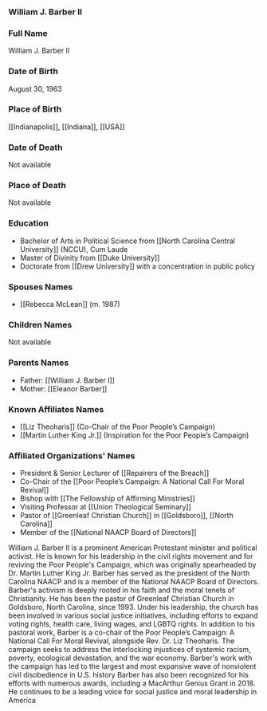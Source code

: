 ### William J. Barber II

### Full Name

William J. Barber II

### Date of Birth

August 30, 1963

### Place of Birth

[[Indianapolis]], [[Indiana]], [[USA]]
### Date of Death

Not available

### Place of Death

Not available

### Education

- Bachelor of Arts in Political Science from [[North Carolina Central University]] (NCCU), Cum Laude
- Master of Divinity from [[Duke University]]
- Doctorate from [[Drew University]] with a concentration in public policy

### Spouses Names

- [[Rebecca McLean]] (m. 1987)

### Children Names

Not available

### Parents Names

- Father: [[William J. Barber I]]
- Mother: [[Eleanor Barber]]

### Known Affiliates Names

- [[Liz Theoharis]] (Co-Chair of the Poor People’s Campaign)
- [[Martin Luther King Jr.]] (Inspiration for the Poor People’s Campaign)

### Affiliated Organizations' Names

- President & Senior Lecturer of [[Repairers of the Breach]]
- Co-Chair of the [[Poor People’s Campaign: A National Call For Moral Revival]]
- Bishop with [[The Fellowship of Affirming Ministries]]
- Visiting Professor at [[Union Theological Seminary]]
- Pastor of [[Greenleaf Christian Church]] in [[Goldsboro]], [[North Carolina]]
- Member of the [[National NAACP Board of Directors]]

William J. Barber II is a prominent American Protestant minister and political activist. He is known for his leadership in the civil rights movement and for reviving the Poor People's Campaign, which was originally spearheaded by Dr. Martin Luther King Jr. Barber has served as the president of the North Carolina NAACP and is a member of the National NAACP Board of Directors. Barber's activism is deeply rooted in his faith and the moral tenets of Christianity. He has been the pastor of Greenleaf Christian Church in Goldsboro, North Carolina, since 1993. Under his leadership, the church has been involved in various social justice initiatives, including efforts to expand voting rights, health care, living wages, and LGBTQ rights. In addition to his pastoral work, Barber is a co-chair of the Poor People’s Campaign: A National Call For Moral Revival, alongside Rev. Dr. Liz Theoharis. The campaign seeks to address the interlocking injustices of systemic racism, poverty, ecological devastation, and the war economy. Barber's work with the campaign has led to the largest and most expansive wave of nonviolent civil disobedience in U.S. history Barber has also been recognized for his efforts with numerous awards, including a MacArthur Genius Grant in 2018. He continues to be a leading voice for social justice and moral leadership in America